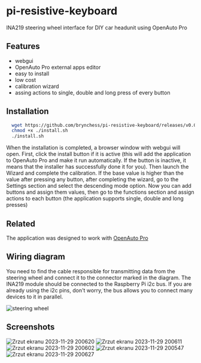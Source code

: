 # pi-resistive-keyboard
INA219 steering wheel interface for DIY car headunit using OpenAuto Pro


## Features

- webgui
- OpenAuto Pro external apps editor
- easy to install
- low cost
- calibration wizard
- assing actions to single, double and long press of every button
## Installation



```bash
  wget https://github.com/brynchess/pi-resistive-keyboard/releases/v0.0.2/download/install.sh
  chmod +x ./install.sh
  ./install.sh
```
When the installation is completed, a browser window with webgui will open.
First, click the install button if it is active (this will add the application to OpenAuto Pro and make it run automatically. If the button is inactive, it means that the installer has successfully done it for you). Then launch the Wizard and complete the calibration.
If the base value is higher than the value after pressing any button, after completing the wizard, go to the Settings section and select the descending mode option.
Now you can add buttons and assign them values, then go to the functions section and assign actions to each button (the application supports single, double and long presses)
## Related
The application was designed to work with [OpenAuto Pro](https://bluewavestudio.io/index.php/bluewave-shop/openauto-pro-detail)


## Wiring diagram

You need to find the cable responsible for transmitting data from the steering wheel and connect it to the connector marked in the diagram.
The INA219 module should be connected to the Raspberry Pi i2c bus.
If you are already using the i2c pins, don't worry, the bus allows you to connect many devices to it in parallel.

![steering wheel](https://github.com/brynchess/pi-resistive-keyboard/assets/57867982/020d7f24-393b-47ae-8f44-3593d1fd1a80)

## Screenshots

![Zrzut ekranu 2023-11-29 200620](https://github.com/brynchess/pi-resistive-keyboard/assets/57867982/0c39f1e2-602a-441f-a3ca-5cbef505c838)
![Zrzut ekranu 2023-11-29 200611](https://github.com/brynchess/pi-resistive-keyboard/assets/57867982/ebfa6324-2ba7-4ab7-9838-581b625b7366)
![Zrzut ekranu 2023-11-29 200602](https://github.com/brynchess/pi-resistive-keyboard/assets/57867982/a3bd9acb-7258-4238-806b-098daeb85ac4)
![Zrzut ekranu 2023-11-29 200547](https://github.com/brynchess/pi-resistive-keyboard/assets/57867982/5ec9e697-b6b1-45bc-9e17-da873baa5e97)
![Zrzut ekranu 2023-11-29 200627](https://github.com/brynchess/pi-resistive-keyboard/assets/57867982/25b19bf3-67ee-40f8-a896-e145c0a1e317)
